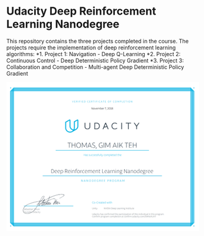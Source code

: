 # Udacity Deep Reinforcement Learning Nanodegree


This repository contains the three projects completed in the course. The projects require the implementation of deep reinforcement learning algorithms:
*1. Project 1: Navigation - Deep Q-Learning
*2. Project 2: Continuous Control - Deep Deterministic Policy Gradient
*3. Project 3: Collaboration and Competition - Multi-agent Deep Deterministic Policy Gradient


![DRLNDCert](https://github.com/gimaik/DRLND/blob/master/DRLND_Cert.png)
